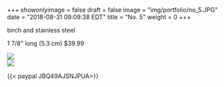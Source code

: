 +++
showonlyimage = false
draft = false
image = "img/portfolio/no_5.JPG"
date = "2018-08-31 09:09:38 EDT"
title = "No. 5"
weight = 0
+++

birch and stainless steel  

<!--more-->
1 7/8" long (5.3 cm)
$39.99


![](/img/portfolio/no_5.JPG)  
![](/img/portfolio/no_5_out.JPG)

{{< paypal JBQ49AJSNJPUA>}}




